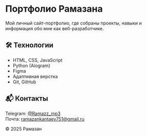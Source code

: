 # Портфолио Рамазана

Мой личный сайт-портфолио, где собраны проекты, навыки и информация обо мне как веб-разработчике.

## 🛠️ Технологии

- HTML, CSS, JavaScript  
- Python (Aiogram)  
- Figma  
- Адаптивная верстка  
- Git, GitHub

## 📬 Контакты

Telegram: [@Ramazz_mp3](https://t.me/Ramazz_mp3)  
Почта: ramazankantaev751@gmail.ru

© 2025 Рамазан
